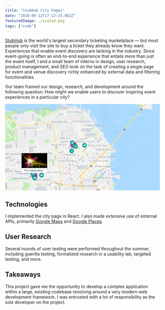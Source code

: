 ```yaml
---
title: "StubHub City Pages"
date: "2018-04-12T17:12:33.962Z"
featuredImage: ./scaled.png
tags: ["code"]
---
```


<a href="https://www.stubhub.com/" target="_blank" class="matcha">StubHub</a>
is the world's largest secondary ticketing marketplace &mdash; but most people only visit the site to buy a ticket they already know they want. Experiences that enable event discovery are lacking in the industry. Since event-going is often an end-to-end experience that entails more than just the event itself, I and a small team of interns in design, user research, product management, and SEO took on the task of creating a single page for event and venue discovery richly enhanced by external data and filtering functionalities.

Our team framed our design, research, and development around the following question: How might we enable users to discover inspiring event experiences in a particular city?

![City Page Map](./assets/map.png)

## Technologies

I implemented the city page in React. I also made extensive use of external APIs, primarily
<a href="https://developers.google.com/maps/documentation/javascript/tutorial" target="_blank" class="matcha">Google Maps</a> and
<a href="https://developers.google.com/places/web-service/intro" target="_blank" class="matcha">Google Places</a>.

## User Research
Several rounds of user testing were performed throughout the summer, including guerilla testing, formalized research in a usability lab, targeted testing, and more.

## Takeaways
This project gave me the opportunity to develop a complex application within a large, existing codebase revolving around a very modern web development framework. I was entrusted with a lot of responsibility as the sole developer on the project.
